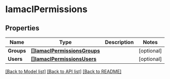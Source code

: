 # IamaclPermissions

## Properties
Name | Type | Description | Notes
------------ | ------------- | ------------- | -------------
**Groups** | [**[]IamaclPermissionsGroups**](IAMACLPermissions_groups.md) |  | [optional] 
**Users** | [**[]IamaclPermissionsUsers**](IAMACLPermissions_users.md) |  | [optional] 

[[Back to Model list]](../README.md#documentation-for-models) [[Back to API list]](../README.md#documentation-for-api-endpoints) [[Back to README]](../README.md)


